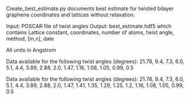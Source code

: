 Create_best_estimate.py documents best estimate for twisted bilayer graphene coordinates and lattices without relaxation. 

Input: POSCAR file of twist angles Output: best_estimate.hdf5 which contains Lattice constant, coordinates, number of atoms, twist angle, method, [m,n], date

All units in Angstrom

Data available for the following twist angles (degrees): 21.78, 9.4, 7.3, 6.0, 5.1, 4.4, 3.89, 2.88, 2.0, 1.47, 1.16, 1.08, 1.05, 0.99, 0.5


Data available for the following twist angles (degrees):
21.78, 9.4, 7.3, 6.0, 5.1, 4.4, 3.89, 2.88, 2.0, 1.47, 1.41, 1.35, 1.29, 1.25, 1.2, 1.16, 1.08, 1.05, 0.99, 0.5
